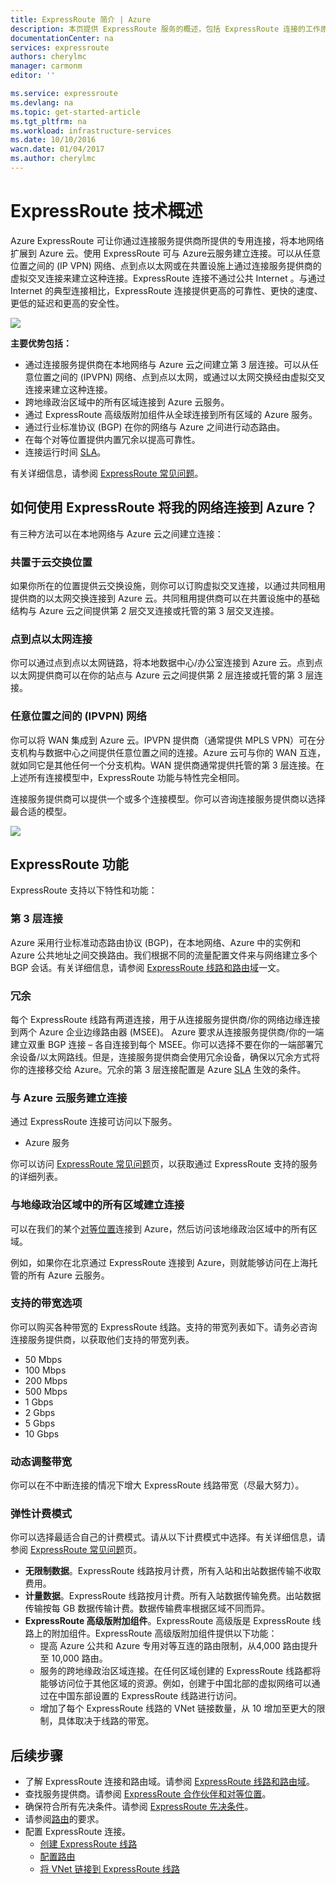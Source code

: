 ```yaml
---
title: ExpressRoute 简介 | Azure
description: 本页提供 ExpressRoute 服务的概述，包括 ExpressRoute 连接的工作原理。
documentationCenter: na
services: expressroute
authors: cherylmc
manager: carmonm
editor: ''

ms.service: expressroute
ms.devlang: na
ms.topic: get-started-article
ms.tgt_pltfrm: na
ms.workload: infrastructure-services
ms.date: 10/10/2016
wacn.date: 01/04/2017
ms.author: cherylmc
---
```


# ExpressRoute 技术概述

Azure ExpressRoute 可让你通过连接服务提供商所提供的专用连接，将本地网络扩展到 Azure 云。使用 ExpressRoute 可与 Azure云服务建立连接。可以从任意位置之间的 (IP VPN) 网络、点到点以太网或在共置设施上通过连接服务提供商的虚拟交叉连接来建立这种连接。ExpressRoute 连接不通过公共 Internet 。与通过 Internet 的典型连接相比，ExpressRoute 连接提供更高的可靠性、更快的速度、更低的延迟和更高的安全性。

![](./media/expressroute-introduction/expressroute-basic.png)

**主要优势包括：**

- 通过连接服务提供商在本地网络与 Azure 云之间建立第 3 层连接。可以从任意位置之间的 (IPVPN) 网络、点到点以太网，或通过以太网交换经由虚拟交叉连接来建立这种连接。
- 跨地缘政治区域中的所有区域连接到 Azure 云服务。
- 通过 ExpressRoute 高级版附加组件从全球连接到所有区域的 Azure 服务。
- 通过行业标准协议 (BGP) 在你的网络与 Azure 之间进行动态路由。
- 在每个对等位置提供内置冗余以提高可靠性。
- 连接运行时间 [SLA](https://www.azure.cn/support/legal/sla/)。

有关详细信息，请参阅 [ExpressRoute 常见问题](./expressroute-faqs.md)。

## 如何使用 ExpressRoute 将我的网络连接到 Azure？

有三种方法可以在本地网络与 Azure 云之间建立连接：

### 共置于云交换位置

如果你所在的位置提供云交换设施，则你可以订购虚拟交叉连接，以通过共同租用提供商的以太网交换连接到 Azure 云。共同租用提供商可以在共置设施中的基础结构与 Azure 云之间提供第 2 层交叉连接或托管的第 3 层交叉连接。

### 点到点以太网连接 

你可以通过点到点以太网链路，将本地数据中心/办公室连接到 Azure 云。点到点以太网提供商可以在你的站点与 Azure 云之间提供第 2 层连接或托管的第 3 层连接。

### 任意位置之间的 (IPVPN) 网络

你可以将 WAN 集成到 Azure 云。IPVPN 提供商（通常提供 MPLS VPN）可在分支机构与数据中心之间提供任意位置之间的连接。Azure 云可与你的 WAN 互连，就如同它是其他任何一个分支机构。WAN 提供商通常提供托管的第 3 层连接。在上述所有连接模型中，ExpressRoute 功能与特性完全相同。

连接服务提供商可以提供一个或多个连接模型。你可以咨询连接服务提供商以选择最合适的模型。

![](./media/expressroute-introduction/expressroute-connectivitymodels.png)

## ExpressRoute 功能

ExpressRoute 支持以下特性和功能：

### 第 3 层连接

Azure 采用行业标准动态路由协议 (BGP)，在本地网络、Azure 中的实例和 Azure 公共地址之间交换路由。我们根据不同的流量配置文件来与网络建立多个 BGP 会话。有关详细信息，请参阅 [ExpressRoute 线路和路由域](./expressroute-circuit-peerings.md)一文。

### 冗余

每个 ExpressRoute 线路有两道连接，用于从连接服务提供商/你的网络边缘连接到两个 Azure 企业边缘路由器 (MSEE)。 Azure 要求从连接服务提供商/你的一端建立双重 BGP 连接 – 各自连接到每个 MSEE。你可以选择不要在你的一端部署冗余设备/以太网路线。但是，连接服务提供商会使用冗余设备，确保以冗余方式将你的连接移交给 Azure。冗余的第 3 层连接配置是 Azure [SLA](https://www.azure.cn/support/legal/sla/) 生效的条件。

### 与 Azure 云服务建立连接

通过 ExpressRoute 连接可访问以下服务。

- Azure 服务

你可以访问 [ExpressRoute 常见问题](./expressroute-faqs.md)页，以获取通过 ExpressRoute 支持的服务的详细列表。

### 与地缘政治区域中的所有区域建立连接

可以在我们的某个[对等位置](./expressroute-locations.md)连接到 Azure，然后访问该地缘政治区域中的所有区域。

例如，如果你在北京通过 ExpressRoute 连接到 Azure，则就能够访问在上海托管的所有 Azure 云服务。

### 支持的带宽选项

你可以购买各种带宽的 ExpressRoute 线路。支持的带宽列表如下。请务必咨询连接服务提供商，以获取他们支持的带宽列表。

- 50 Mbps
- 100 Mbps
- 200 Mbps
- 500 Mbps
- 1 Gbps
- 2 Gbps
- 5 Gbps
- 10 Gbps

### 动态调整带宽

你可以在不中断连接的情况下增大 ExpressRoute 线路带宽（尽最大努力）。

### 弹性计费模式

你可以选择最适合自己的计费模式。请从以下计费模式中选择。有关详细信息，请参阅 [ExpressRoute 常见问题](./expressroute-faqs.md)页。

- **无限制数据**。ExpressRoute 线路按月计费，所有入站和出站数据传输不收取费用。 
- **计量数据**。ExpressRoute 线路按月计费。所有入站数据传输免费。出站数据传输按每 GB 数据传输计费。数据传输费率根据区域不同而异。
- **ExpressRoute 高级版附加组件**。ExpressRoute 高级版是 ExpressRoute 线路上的附加组件。ExpressRoute 高级版附加组件提供以下功能： 
    - 提高 Azure 公共和 Azure 专用对等互连的路由限制，从4,000 路由提升至 10,000 路由。
    - 服务的跨地缘政治区域连接。在任何区域创建的 ExpressRoute 线路都将能够访问位于其他区域的资源。例如，创建于中国北部的虚拟网络可以通过在中国东部设置的 ExpressRoute 线路进行访问。
    - 增加了每个 ExpressRoute 线路的 VNet 链接数量，从 10 增加至更大的限制，具体取决于线路的带宽。

## 后续步骤

- 了解 ExpressRoute 连接和路由域。请参阅 [ExpressRoute 线路和路由域](./expressroute-circuit-peerings.md)。
- 查找服务提供商。请参阅 [ExpressRoute 合作伙伴和对等位置](./expressroute-locations.md)。
- 确保符合所有先决条件。请参阅 [ExpressRoute 先决条件](./expressroute-prerequisites.md)。
- 请参阅[路由](./expressroute-routing.md)的要求。
- 配置 ExpressRoute 连接。
    - [创建 ExpressRoute 线路](./expressroute-howto-circuit-classic.md)
    - [配置路由](./expressroute-howto-routing-classic.md)
    - [将 VNet 链接到 ExpressRoute 线路](./expressroute-howto-linkvnet-classic.md)

<!---HONumber=Mooncake_Quality_Review_1230_2016-->
